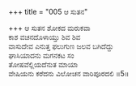 +++
title = "005 ಆ ಸುತನ"

+++
ಆ ಸುತನ ಶೋಕದ ಮರುಕವಾ  
ಕಾಶ ವಚನದೊಳಾಯ್ತು ಶಿವ ಶಿವ  
ವಾಸುದೇವ ಎನುತ್ತ ಫಲುಗುಣ ಜಲವ ಬಗಿದೆದ್ದು  
ಘಾಸಿಯಾದನು ಮಗನಕಟ ಸಂ  
ತೋಷವೆಲ್ಲಿಯದೆನುತ ಮಾಯಾ  
ವೇಷಿಯನು ಕರೆದನು ವಿಲೋಚನ ವಾರಿಪೂರದಲಿ     ॥5॥